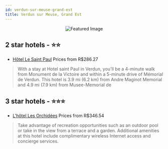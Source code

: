 ```yaml
---
id: verdun-sur-meuse-grand-est
title: Verdun sur Meuse, Grand Est
---
```


<center><img src="https://i.travelapi.com/hotels/8000000/7300000/7299200/7299154/470ebff5_b.jpg" alt="Featured Image" /></center>


##  2 star hotels - ⭐️⭐️

-    [Hôtel Le Saint Paul](https://us.hurb.com/hotels/verdun-sur-meuse/hotel-le-saint-paul-JNP-JP517414?cmp=18055) Prices from R$286.27
   > With a stay at Hotel saint Paul in Verdun, you'll be a 4-minute walk from Monument de la Victoire and within a 5-minute drive of Mémorial de Verdun. This hotel is 3.9 mi (6.2 km) from Andre Maginot Memorial and 4.9 mi (7.9 km) from Musee-Memorial de 

##  3 star hotels - ⭐️⭐️⭐️

-    [L'hôtel Les Orchidées](https://us.hurb.com/hotels/verdun-sur-meuse/l-hotel-les-orchidees-JNP-JP610819?cmp=18055) Prices from R$346.54
   > Take advantage of recreation opportunities such as an outdoor pool or take in the view from a terrace and a garden. Additional amenities at this hotel include complimentary wireless Internet access and concierge services.
